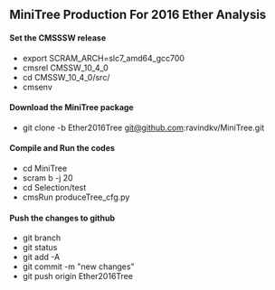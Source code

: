 ## MiniTree Production For 2016 Ether Analysis

#### Set the CMSSSW release ####

* export SCRAM_ARCH=slc7_amd64_gcc700
* cmsrel CMSSW_10_4_0
* cd CMSSW_10_4_0/src/
* cmsenv

#### Download the MiniTree package ####

* git clone -b Ether2016Tree git@github.com:ravindkv/MiniTree.git

#### Compile and Run the codes ####

* cd MiniTree 
* scram b -j 20
* cd Selection/test
* cmsRun produceTree_cfg.py 

#### Push the changes to github ####
* git branch
* git status
* git add -A
* git commit -m "new changes"
* git push origin Ether2016Tree

